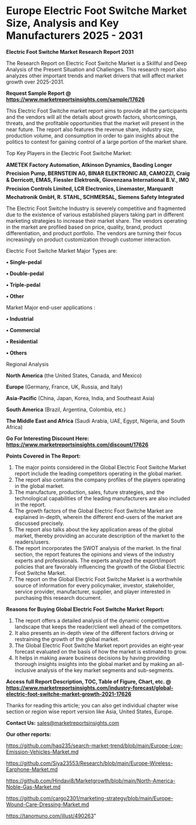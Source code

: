 # Europe Electric Foot Switche Market Size, Analysis and Key Manufacturers 2025 - 2031

<strong>Electric Foot Switche Market Research Report 2031</strong>

The Research Report on Electric Foot Switche Market is a Skillful and Deep Analysis of the Present Situation and Challenges. This research report also analyzes other important trends and market drivers that will affect market growth over 2025-2031.

<strong>Request Sample Report @ <a href=https://www.marketreportsinsights.com/sample/17626>https://www.marketreportsinsights.com/sample/17626</a></strong>

This Electric Foot Switche market report aims to provide all the participants and the vendors will all the details about growth factors, shortcomings, threats, and the profitable opportunities that the market will present in the near future. The report also features the revenue share, industry size, production volume, and consumption in order to gain insights about the politics to contest for gaining control of a large portion of the market share.

Top Key Players in the Electric Foot Switche Market:

<strong>AMETEK Factory Automation, Atkinson Dynamics, Baoding Longer Precision Pump, BERNSTEIN AG, BINAR ELEKTRONIC AB, CAMOZZI, Craig & Derricott, EMAS, Fiessler Elektronik, Giovenzana International B.V., IMO Precision Controls Limited, LCR Electronics, Linemaster, Marquardt Mechatronik GmbH, R. STAHL, SCHMERSAL, Siemens Safety Integrated</strong>

The Electric Foot Switche Industry is severely competitive and fragmented due to the existence of various established players taking part in different marketing strategies to increase their market share. The vendors operating in the market are profiled based on price, quality, brand, product differentiation, and product portfolio. The vendors are turning their focus increasingly on product customization through customer interaction.

Electric Foot Switche Market Major Types are:

<strong>• Single-pedal

• Double-pedal

• Triple-pedal

• Other</strong>

Market Major end-user applications :

<strong>• Industrial

• Commercial

• Residential

• Others</strong>

Regional Analysis

</u><strong><b>North America</b></strong> (the United States, Canada, and Mexico)

<strong><b>Europe </b></strong>(Germany, France, UK, Russia, and Italy)

<strong><b>Asia-Pacific</b></strong> (China, Japan, Korea, India, and Southeast Asia)

<strong><b>South America</b></strong> (Brazil, Argentina, Colombia, etc.)

<strong><b>The Middle East and Africa</b></strong> (Saudi Arabia, UAE, Egypt, Nigeria, and South Africa)

<strong>Go For Interesting Discount Here: <a href=https://www.marketreportsinsights.com/discount/17626>https://www.marketreportsinsights.com/discount/17626</a></strong>

<strong>Points Covered in The Report:</strong>
<ol>
  <li>The major points considered in the Global Electric Foot Switche Market report include the leading competitors operating in the global market.</li>
  <li>The report also contains the company profiles of the players operating in the global market.</li>
  <li>The manufacture, production, sales, future strategies, and the technological capabilities of the leading manufacturers are also included in the report.</li>
  <li>The growth factors of the Global Electric Foot Switche Market are explained in-depth, wherein the different end-users of the market are discussed precisely.</li>
  <li>The report also talks about the key application areas of the global market, thereby providing an accurate description of the market to the readers/users.</li>
  <li>The report incorporates the SWOT analysis of the market. In the final section, the report features the opinions and views of the industry experts and professionals. The experts analyzed the export/import policies that are favorably influencing the growth of the Global Electric Foot Switche Market.</li>
  <li>The report on the Global Electric Foot Switche Market is a worthwhile source of information for every policymaker, investor, stakeholder, service provider, manufacturer, supplier, and player interested in purchasing this research document.</li>
</ol>
<strong>Reasons for Buying Global Electric Foot Switche Market Report:</strong>

<ol>
  <li>The report offers a detailed analysis of the dynamic competitive landscape that keeps the reader/client well ahead of the competitors.</li>
  <li>It also presents an in-depth view of the different factors driving or restraining the growth of the global market.</li>
  <li>The Global Electric Foot Switche Market report provides an eight-year forecast evaluated on the basis of how the market is estimated to grow.</li>
  <li>It helps in making aware business decisions by having providing thorough insights insights into the global market and by making an all-inclusive analysis of the key market segments and sub-segments.</li>
</ol>
<strong>Access full Report Description, TOC, Table of Figure, Chart, etc. @ <a href=https://www.marketreportsinsights.com/industry-forecast/global-electric-foot-switche-market-growth-2021-17626>https://www.marketreportsinsights.com/industry-forecast/global-electric-foot-switche-market-growth-2021-17626</a></strong>


Thanks for reading this article; you can also get individual chapter wise section or region wise report version like Asia, United States, Europe.

<strong>Contact Us:</strong>
sales@marketreportsinsights.com

<strong>Our other reports:</strong>

<a href=https://github.com/haq235/search-market-trend/blob/main/Europe-Low-Emission-Vehicles-Market.md>https://github.com/haq235/search-market-trend/blob/main/Europe-Low-Emission-Vehicles-Market.md</a>

<a href=https://github.com/Siya23553/Research/blob/main/Europe-Wireless-Earphone-Market.md>https://github.com/Siya23553/Research/blob/main/Europe-Wireless-Earphone-Market.md</a>

<a href=https://github.com/Hindavi8/Marketgrowth/blob/main/North-America-Noble-Gas-Market.md>https://github.com/Hindavi8/Marketgrowth/blob/main/North-America-Noble-Gas-Market.md</a>

<a href=https://github.com/cargo2301/marketing-strategy/blob/main/Europe-Wound-Care-Dressing-Market.md>https://github.com/cargo2301/marketing-strategy/blob/main/Europe-Wound-Care-Dressing-Market.md</a>

<a href=https://tanomuno.com/illust/490263>https://tanomuno.com/illust/490263</a>"
